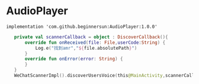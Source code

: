 # AudioPlayer

```implementation 'com.github.beginnersun:AudioPlayer:1.0.0'```
```Kotlin
   private val scannerCallback = object : DiscoverCallback(){
       override fun onReceived(file: File,userCode:String) {
           Log.e("找到amr","${file.absolutePath}")
       }
       override fun onError(error: String) {
       }
   }
   WeChatScannerImpl().discoverUsersVoice(this@MainActivity,scannerCallback)
```
